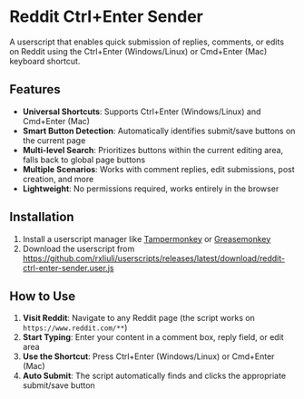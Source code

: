 # Reddit Ctrl+Enter Sender

A userscript that enables quick submission of replies, comments, or edits on Reddit using the Ctrl+Enter (Windows/Linux) or Cmd+Enter (Mac) keyboard shortcut.

## Features

- **Universal Shortcuts**: Supports Ctrl+Enter (Windows/Linux) and Cmd+Enter (Mac)
- **Smart Button Detection**: Automatically identifies submit/save buttons on the current page
- **Multi-level Search**: Prioritizes buttons within the current editing area, falls back to global page buttons
- **Multiple Scenarios**: Works with comment replies, edit submissions, post creation, and more
- **Lightweight**: No permissions required, works entirely in the browser

## Installation

1. Install a userscript manager like [Tampermonkey](https://www.tampermonkey.net/) or [Greasemonkey](https://www.greasespot.net/)
2. Download the userscript from <https://github.com/rxliuli/userscripts/releases/latest/download/reddit-ctrl-enter-sender.user.js>

## How to Use

1. **Visit Reddit**: Navigate to any Reddit page (the script works on `https://www.reddit.com/**`)
2. **Start Typing**: Enter your content in a comment box, reply field, or edit area
3. **Use the Shortcut**: Press Ctrl+Enter (Windows/Linux) or Cmd+Enter (Mac)
4. **Auto Submit**: The script automatically finds and clicks the appropriate submit/save button
